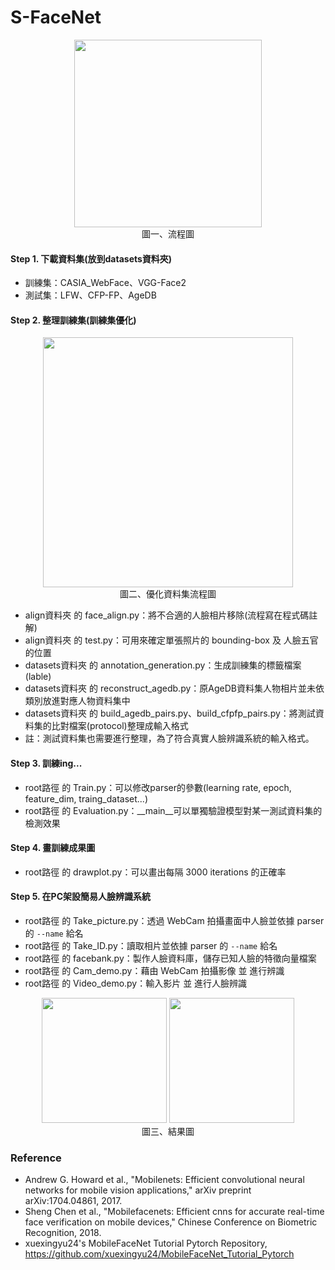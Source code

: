# S-FaceNet

<p align="center"> 
  <img src="https://user-images.githubusercontent.com/40158342/183629498-886ecb9c-75c4-474b-a432-8d525a9f9691.png" height="300"> <br/>
  圖一、流程圖
</p>

#### Step 1. 下載資料集(放到datasets資料夾)
  - 訓練集：CASIA_WebFace、VGG-Face2
  - 測試集：LFW、CFP-FP、AgeDB

#### Step 2. 整理訓練集(訓練集優化)
  <p align="center">
    <img src="https://user-images.githubusercontent.com/40158342/183627978-3b160c35-2710-4628-a4f8-6a707782bd71.png" height="400"> <br/>
    圖二、優化資料集流程圖
  </p>
  
  - align資料夾 的 face_align.py：將不合適的人臉相片移除(流程寫在程式碼註解)
  - align資料夾 的 test.py：可用來確定單張照片的 bounding-box 及 人臉五官 的位置
  - datasets資料夾 的 annotation_generation.py：生成訓練集的標籤檔案(lable)
  - datasets資料夾 的 reconstruct_agedb.py：原AgeDB資料集人物相片並未依類別放進對應人物資料集中
  - datasets資料夾 的 build_agedb_pairs.py、build_cfpfp_pairs.py：將測試資料集的比對檔案(protocol)整理成輸入格式
  - 註：測試資料集也需要進行整理，為了符合真實人臉辨識系統的輸入格式。

#### Step 3. 訓練ing...
  - root路徑 的 Train.py：可以修改parser的參數(learning rate, epoch, feature_dim, traing_dataset...)
  - root路徑 的 Evaluation.py：__main__可以單獨驗證模型對某一測試資料集的檢測效果

#### Step 4. 畫訓練成果圖
  - root路徑 的 drawplot.py：可以畫出每隔 3000 iterations 的正確率

#### Step 5. 在PC架設簡易人臉辨識系統
  - root路徑 的 Take_picture.py：透過 WebCam 拍攝畫面中人臉並依據 parser 的 `--name`  給名
  - root路徑 的 Take_ID.py：讀取相片並依據 parser 的 `--name`  給名
  - root路徑 的 facebank.py：製作人臉資料庫，儲存已知人臉的特徵向量檔案
  - root路徑 的 Cam_demo.py：藉由 WebCam 拍攝影像 並 進行辨識
  - root路徑 的 Video_demo.py：輸入影片 並 進行人臉辨識
<p align="center">
  <img src="https://user-images.githubusercontent.com/40158342/183633830-d1e9bd77-d186-45f1-8fd5-818ad367c266.png" height="200">
  <img src="https://user-images.githubusercontent.com/40158342/183633819-6e438757-a043-43e5-b259-54605e11237f.png" height="200"> <br/>
  圖三、結果圖
</p>

### Reference
- Andrew G. Howard et al., "Mobilenets: Efficient convolutional neural networks for mobile vision applications," arXiv preprint arXiv:1704.04861, 2017.
- Sheng Chen et al., "Mobilefacenets: Efficient cnns for accurate real-time face verification on mobile devices," Chinese Conference on Biometric Recognition, 2018.
- xuexingyu24's MobileFaceNet Tutorial Pytorch Repository, https://github.com/xuexingyu24/MobileFaceNet_Tutorial_Pytorch
